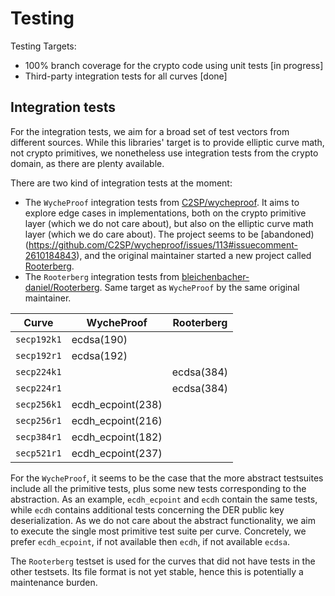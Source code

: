 # Testing

Testing Targets:
- 100% branch coverage for the crypto code using unit tests [in progress]
- Third-party integration tests for all curves [done]

## Integration tests

For the integration tests, we aim for a broad set of test vectors from different sources. While this libraries' target is to provide elliptic curve math, not crypto primitives, we nonetheless use integration tests from the crypto domain, as there are plenty available.

There are two kind of integration tests at the moment:
- The `WycheProof` integration tests from [C2SP/wycheproof](https://github.com/C2SP/wycheproof). It aims to explore edge cases in implementations, both on the crypto primitive layer (which we do not care about), but also on the elliptic curve math layer (which we do care about). The project seems to be [abandoned)(https://github.com/C2SP/wycheproof/issues/113#issuecomment-2610184843), and the original maintainer started a new project called [Rooterberg](https://github.com/bleichenbacher-daniel/Rooterberg).
- The `Rooterberg` integration tests from [bleichenbacher-daniel/Rooterberg](https://github.com/bleichenbacher-daniel/Rooterberg). Same target as `WycheProof` by the same original maintainer.

| Curve       | WycheProof        | Rooterberg |
|-------------|-------------------|------------|
| `secp192k1` | ecdsa(190)        |            |
| `secp192r1` | ecdsa(192)        |            |
| `secp224k1` |                   | ecdsa(384) |
| `secp224r1` |                   | ecdsa(384) |
| `secp256k1` | ecdh_ecpoint(238) |            |
| `secp256r1` | ecdh_ecpoint(216) |            |
| `secp384r1` | ecdh_ecpoint(182) |            |
| `secp521r1` | ecdh_ecpoint(237) |            |

For the `WycheProof`, it seems to be the case that the more abstract testsuites include all the primitive tests, plus some new tests corresponding to the abstraction. As an example, `ecdh_ecpoint` and `ecdh` contain the same tests, while `ecdh` contains additional tests concerning the DER public key deserialization. As we do not care about the abstract functionality, we aim to execute the single most primitive test suite per curve. Concretely, we prefer `ecdh_ecpoint`, if not available then `ecdh`, if not available `ecdsa`.

The `Rooterberg` testset is used for the curves that did not have tests in the other testsets. Its file format is not yet stable, hence this is potentially a maintenance burden.  
